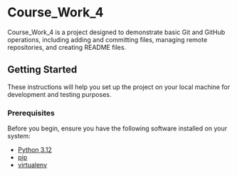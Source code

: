 # Course_Work_4

Course_Work_4 is a project designed to demonstrate basic Git and GitHub operations, including adding and committing files, managing remote repositories, and creating README files.

## Getting Started

These instructions will help you set up the project on your local machine for development and testing purposes.

### Prerequisites

Before you begin, ensure you have the following software installed on your system:

- [Python 3.12](https://www.python.org/downloads/)
- [pip](https://pip.pypa.io/en/stable/installation/)
- [virtualenv](https://virtualenv.pypa.io/en/latest/installation.html)

